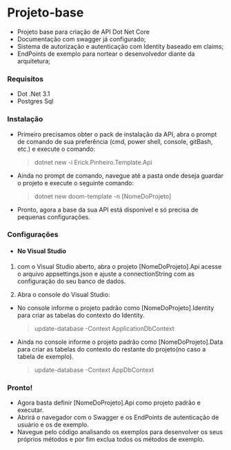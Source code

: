 # Projeto-base
- Projeto base para criação de API Dot Net Core
- Documentação com swagger já configurado;
- Sistema de autorização e autenticação com Identity baseado em claims;
- EndPoints de exemplo para nortear o desenvolvedor diante da arquitetura;

### Requisitos
- Dot .Net 3.1
- Postgres Sql

### Instalação
- Primeiro precisamos obter o pack de instalação da API, abra o prompt de comando de sua preferência (cmd, power shell, console, gitBash, etc.) e execute o comando:
	> dotnet new -i Erick.Pinheiro.Template.Api
	
- Ainda no prompt de comando, navegue até a pasta onde deseja guardar o projeto e execute o seguinte comando:
	> dotnet  new doom-template -n [NomeDoProjeto] 
	
- Pronto, agora a base da sua API está disponível e só precisa de pequenas configurações.

### Configurações

- #### No Visual Studio
1. com o Visual Studio aberto, abra o projeto [NomeDoProjeto].Api acesse o arquivo appsettings.json e ajuste a connectionString com as configuração do seu banco de dados.

2. Abra o console do Visual Studio:
- No console informe o projeto padrão como [NomeDoProjeto].Identity para criar as tabelas do contexto do Identity.
	> update-database -Context ApplicationDbContext
		
- Ainda no console informe o projeto padrão como [NomeDoProjeto].Data para criar as tabelas do contexto do restante do projeto(no caso a tabela de exemplo).
	> update-database -Context AppDbContext

### Pronto!
- Agora basta definir [NomeDoProjeto].Api como projeto padrão e executar.
- Abrirá o navegador com o Swagger e os EndPoints de autenticação de usuário e os de exemplo.
- Navegue pelo código analisando os exemplos para desenvolver os seus próprios métodos e por fim exclua todos os métodos de exemplo.
